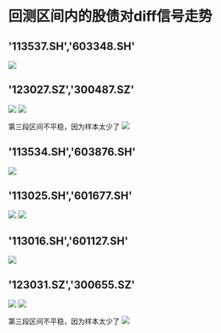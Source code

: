 
# 回测区间内的股债对diff信号走势

## '113537.SH','603348.SH'
![](/Users/bokie/code/python/CMS/可转债套利/cms/Report/signal_2d/113537.png)
## '123027.SZ','300487.SZ'
![](/Users/bokie/code/python/CMS/可转债套利/cms/Report/signal_2d/123027_1.png)
![](/Users/bokie/code/python/CMS/可转债套利/cms/Report/signal_2d/123027_2.png)


第三段区间不平稳，因为样本太少了
![](/Users/bokie/code/python/CMS/可转债套利/cms/Report/signal_2d/123027_3.png)
## '113534.SH','603876.SH'
![](/Users/bokie/code/python/CMS/可转债套利/cms/Report/signal_2d/113534.png)
## '113025.SH','601677.SH'
![](/Users/bokie/code/python/CMS/可转债套利/cms/Report/signal_2d/113025_1.png)
![](/Users/bokie/code/python/CMS/可转债套利/cms/Report/signal_2d/113025_2.png)
## '113016.SH','601127.SH'
![](/Users/bokie/code/python/CMS/可转债套利/cms/Report/signal_2d/113016.png)
## '123031.SZ','300655.SZ'
![](/Users/bokie/code/python/CMS/可转债套利/cms/Report/signal_2d/123031_1.png)
![](/Users/bokie/code/python/CMS/可转债套利/cms/Report/signal_2d/123031_2.png)


第三段区间不平稳，因为样本太少了
![](/Users/bokie/code/python/CMS/可转债套利/cms/Report/signal_2d/123031_3.png)

